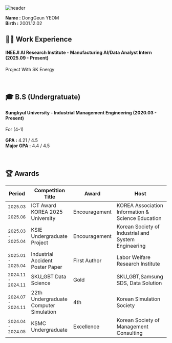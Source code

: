 ![header](https://capsule-render.vercel.app/api?type=waving&color=gradient&height=200&section=header&text=Dong_Geun_YEOM&fontSize=80)
 
__Name :__ DongGeun YEOM <br/>
__Birth :__ 2001.12.02 <br/>

## 🏃‍➡️ Work Experience
#### INEEJI AI Research Institute - Manufacturing AI/Data Analyst Intern (2025.09 - Present) <br/>
Project With SK Energy <br/>
<br/>
<br/>
## 🎓 B.S (Undergratuate)
#### Sungkyul University - Industrial Management Engineering (2020.03 - Present) <br/>
For (4-1) <br/>
<br/>
__GPA :__ 4.21 / 4.5 <br/>
__Major GPA :__ 4.4 / 4.5 <br/>
<br/>
<br/>
## 🏆️ Awards
|Period|Competition Title|Award|Host|
|---|---|---|---|
|<small>2025.03 - 2025.06</small>|ICT Award KOREA 2025 University|Encouragement|KOREA Association Information & Science Education|
|<small>2025.03 - 2025.04</small>|KSIE Undergraduate Project|Encouragement|Korean Society of Industrial and System Engineering|
|<small>2025.01 - 2025.04</small>|Industrial Accident Poster Paper|First Author|Labor Welfare Research Institute|
|<small>2024.11 - 2024.11</small>|SKU_GBT Data Science|Gold|SKU_GBT,Samsung SDS, Data Solution|
|<small>2024.07 - 2024.11</small>|22th Undergraduate Computer Simulation|4th|Korean Simulation Society|
|<small>2024.04 - 2024.05</small>|KSMC Undergraduate|Excellence|Korean Society of Management Consulting|
